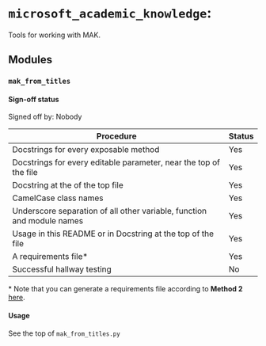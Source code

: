 # `microsoft_academic_knowledge`:
Tools for working with MAK.
## Modules
### `mak_from_titles`
#### Sign-off status
Signed off by: Nobody

|  Procedure | Status |
| --- | --- | 
| Docstrings for every exposable method | Yes  | 
| Docstrings for every editable parameter, near the top of the file | Yes
| Docstring at the of the top file | Yes |
| CamelCase class names | Yes |
| Underscore separation of all other variable, function and module names | Yes |
| Usage in this README or in Docstring at the top of the file  | Yes |
| A requirements file* | Yes |
| Successful hallway testing | No |

\* Note that you can generate a requirements file according to **Method 2** [here](http://www.idiotinside.com/2015/05/10/python-auto-generate-requirements-txt/).
#### Usage
See the top of `mak_from_titles.py`